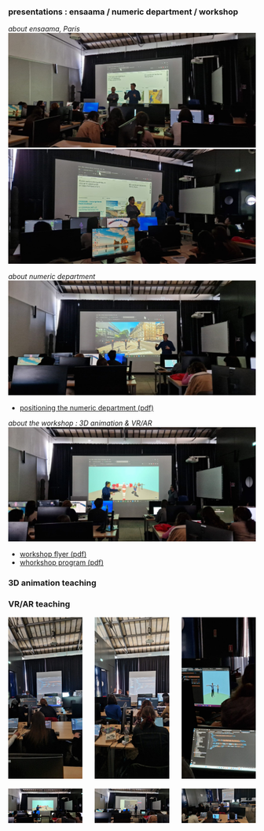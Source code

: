 ### presentations : ensaama / numeric department / workshop
*about ensaama, Paris*
![Image 1](./h/img_0.jpg)
![Image 2](./h/img_1.jpg)

*about numeric department*
![Image 3](./h/img_2.jpg)
* [positioning the numeric department (pdf)](../../1_presentation/workshop_abaroma_ensaama_num.pdf)

*about the workshop : 3D animation & VR/AR*
![Image 4](./h/img_3.jpg)
* [workshop flyer (pdf)](../../1_presentation/flyer/abaroma_flyer.pdf)
* [whorkshop program (pdf)](../../1_presentation/workshop_abaroma_program.pdf)


### 3D animation teaching

### VR/AR teaching

<div style="display: flex; justify-content: space-between;">
    <img src="./v/img_0.jpg" width="30%">
    <img src="./v/img_1.jpg" width="30%">
    <img src="./v/img_2.jpg" width="30%">
</div>

<div style="display: flex; justify-content: space-between; margin-top: 20px;">
    <img src="./h/img_3.jpg" style="width: 30%;">
    <img src="./h/img_4.jpg" style="width: 30%;">
    <img src="./h/img_5.jpg" style="width: 30%;">
</div>